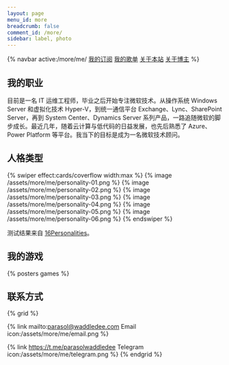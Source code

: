 ```yaml
---
layout: page
menu_id: more
breadcrumb: false
comment_id: /more/
sidebar: label, photo
---
```


{% navbar active:/more/me/ [我的订阅](/more/) [我的歌单](/more/music/) [关于本站](/more/about/) [关于博主](/more/me/) %}

## 我的职业

目前是一名 IT 运维工程师，毕业之后开始专注微软技术。从操作系统 Windows Server 和虚拟化技术 Hyper-V，到统一通信平台 Exchange、Lync、SharePoint Server，再到 System Center、Dynamics Server 系列产品，一路追随微软的脚步成长。最近几年，随着云计算与低代码的日益发展，也先后熟悉了 Azure、Power Platform 等平台。我当下的目标是成为一名微软技术顾问。

## 人格类型

{% swiper effect:cards/coverflow width:max %}
{% image /assets/more/me/personality-01.png %}
{% image /assets/more/me/personality-02.png %}
{% image /assets/more/me/personality-03.png %}
{% image /assets/more/me/personality-04.png %}
{% image /assets/more/me/personality-05.png %}
{% image /assets/more/me/personality-06.png %}
{% endswiper %}

测试结果来自 [16Personalities](https://www.16personalities.com/ch)。

## 我的游戏

{% posters games %}

## 联系方式

{% grid %}
<!-- cell -->
{% link mailto:parasol@waddledee.com Email icon:/assets/more/me/email.png %}
<!-- cell -->
{% link https://t.me/parasolwaddledee Telegram icon:/assets/more/me/telegram.png %}
{% endgrid %}
